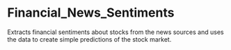# Financial_News_Sentiments
Extracts financial sentiments about stocks from the news sources and uses the data to create simple predictions of the stock market.
